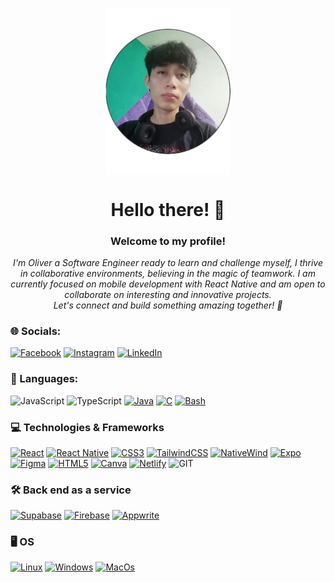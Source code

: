 <p align="center" width="300">
   <img align="center" width="200" src="img/realmeimg.png" />
   <h1 align="center">Hello there! 👋</h1>
   <h3 align="center">Welcome to my profile!</h3>
</p>
<p align="center">
<i>   
I'm Oliver a Software Engineer ready to learn and challenge myself, I thrive in collaborative environments, believing in the magic of teamwork. I am currently focused on mobile development with React Native and am open to collaborate on interesting and innovative projects.
<br>
Let's connect and build something amazing together! 🚀
</i>
   
</p>


### 🌐 Socials:
[![Facebook](https://img.shields.io/badge/Facebook-%231877F2.svg?logo=Facebook&logoColor=white)](https://facebook.com/VISOSO24) 
[![Instagram](https://img.shields.io/badge/Instagram-%23E4405F.svg?logo=Instagram&logoColor=white)](https://instagram.com/visoso_24) 
[![LinkedIn](https://img.shields.io/badge/LinkedIn-%230077B5.svg?logo=linkedin&logoColor=white)](https://linkedin.com/in/oliver-gabriel-visoso-flores-9a59b4230) 

### 🧩 Languages:
![JavaScript](https://img.shields.io/badge/javascript-%2320232a?style=for-the-badge&logo=javascript&logoColor=%23F7DF1E) 
![TypeScript](https://img.shields.io/badge/typescript-%2320232a?style=for-the-badge&logo=typescript)
[![Java](https://img.shields.io/badge/java-%2320232a?style=for-the-badge&logo=openjdk)](https://github.com/VISOSO2404)
[![C](https://img.shields.io/badge/c-%2320232a?style=for-the-badge&logo=c)](https://github.com/VISOSO2403)
[![Bash](https://img.shields.io/badge/bash-%2320232a?style=for-the-badge&logo=gnu-bash)](https://github.com/VISOSO2403)

### 💻 Technologies & Frameworks
[![React](https://img.shields.io/badge/react-%2320232a.svg?style=for-the-badge&logo=react)](https://github.com/VISOSO2403)
[![React Native](https://img.shields.io/badge/react_native-%2320232a.svg?style=for-the-badge&logo=react)](https://github.com/VISOSO2403)
[![CSS3](https://img.shields.io/badge/css3-%2320232a?style=for-the-badge&logo=css3&logoColor=%2361DAFB)](https://github.com/VISOSO2403)
[![TailwindCSS](https://img.shields.io/badge/tailwindcss-%2320232a?style=for-the-badge&logo=tailwind-css)](https://github.com/VISOSO2403)
[![NativeWind](https://img.shields.io/badge/nativewind-%2320232a?style=for-the-badge&logo=nativewind)](https://github.com/VISOSO2403)
[![Expo](https://img.shields.io/badge/expo-%2320232a?style=for-the-badge&logo=expo)](https://github.com/VISOSO2403)
[![Figma](https://img.shields.io/badge/figma-%2320232a?style=for-the-badge&logo=figma)](https://github.com/VISOSO2403)
[![HTML5](https://img.shields.io/badge/html5-%2320232a?style=for-the-badge&logo=html5)](https://github.com/VISOSO2403)
[![Canva](https://img.shields.io/badge/Canva-%2320232a?style=for-the-badge&logo=Canva)](https://github.com/VISOSO2403)
[![Netlify](https://img.shields.io/badge/netlify-%2320232a?style=for-the-badge&logo=netlify)](https://github.com/VISOSO2403)
![GIT](https://img.shields.io/badge/Git-%2320232a?style=for-the-badge&logo=git) 

### 🛠️ Back end as a service
[![Supabase](https://img.shields.io/badge/Supabase-%2320232a?style=for-the-badge&logo=supabase)](https://github.com/VISOSO2403)
[![Firebase](https://img.shields.io/badge/firebase-%2320232a?style=for-the-badge&logo=firebase)](https://github.com/VISOSO2403)
[![Appwrite](https://img.shields.io/badge/appwrite-%2320232a?style=for-the-badge&logo=appwrite)](https://github.com/VISOSO2403)

### 🖥️ OS
[![Linux](https://img.shields.io/badge/Linux-%2320232a?style=for-the-badge&logo=linux&logoColor=white)](https://github.com/VISOSO2403)
[![Windows](https://img.shields.io/badge/Windows-%2320232a?style=for-the-badge&logo=windows)](https://github.com/VISOSO2403)
[![MacOs](https://img.shields.io/badge/Macos-%2320232a?style=for-the-badge&logo=macos)](https://github.com/VISOSO2403)
